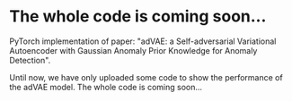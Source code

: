 




# The whole code is coming soon...

PyTorch implementation of paper: "adVAE: a Self-adversarial Variational Autoencoder with Gaussian Anomaly Prior Knowledge for Anomaly Detection".

Until now, we have only uploaded some code to show the performance of the adVAE model. The whole code is coming soon...
